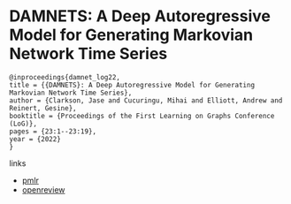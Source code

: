 # DAMNETS: A Deep Autoregressive Model for Generating Markovian Network Time Series

```
@inproceedings{damnet_log22,
title = {{DAMNETS}: A Deep Autoregressive Model for Generating Markovian Network Time Series},
author = {Clarkson, Jase and Cucuringu, Mihai and Elliott, Andrew and Reinert, Gesine},
booktitle = {Proceedings of the First Learning on Graphs Conference (LoG)},
pages = {23:1--23:19},
year = {2022}
}
```

links
- [pmlr](https://proceedings.mlr.press/v198/clarkson22a.html)
- [openreview](https://openreview.net/forum?id=fXjoyFXw3G)
